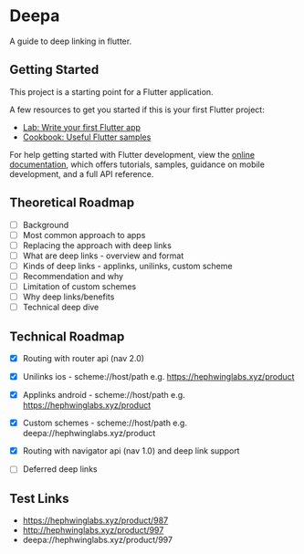 # Deepa

A guide to deep linking in flutter.

## Getting Started

This project is a starting point for a Flutter application.

A few resources to get you started if this is your first Flutter project:

- [Lab: Write your first Flutter app](https://docs.flutter.dev/get-started/codelab)
- [Cookbook: Useful Flutter samples](https://docs.flutter.dev/cookbook)

For help getting started with Flutter development, view the
[online documentation](https://docs.flutter.dev/), which offers tutorials,
samples, guidance on mobile development, and a full API reference.

## Theoretical Roadmap
- [ ] Background
- [ ] Most common approach to apps
- [ ] Replacing the approach with deep links
- [ ] What are deep links - overview and format
- [ ] Kinds of deep links - applinks, unilinks, custom scheme
- [ ] Recommendation and why
- [ ] Limitation of custom schemes
- [ ] Why deep links/benefits
- [ ] Technical deep dive

## Technical Roadmap
- [x] Routing with router api (nav 2.0)
- [x] Unilinks ios - scheme://host/path e.g. https://hephwinglabs.xyz/product
- [x] Applinks android - scheme://host/path e.g. https://hephwinglabs.xyz/product
- [x] Custom schemes - scheme://host/path e.g. deepa://hephwinglabs.xyz/product
- [x] Routing with navigator api (nav 1.0) and deep link support
- [ ] Deferred deep links


## Test Links
- https://hephwinglabs.xyz/product/987
- http://hephwinglabs.xyz/product/997 
- deepa://hephwinglabs.xyz/product/997